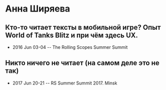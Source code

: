 # Анна Ширяева

## Кто-то читает тексты в мобильной игре? Опыт World of Tanks Blitz и при чём здесь UX.
- 2016 Jun 03-04 -- The Rolling Scopes Summer Summit    
## Никто ничего не читает (на самом деле это не так)
- 2017 Jun 20-21 -- RS Summer Summit 2017. Minsk    
